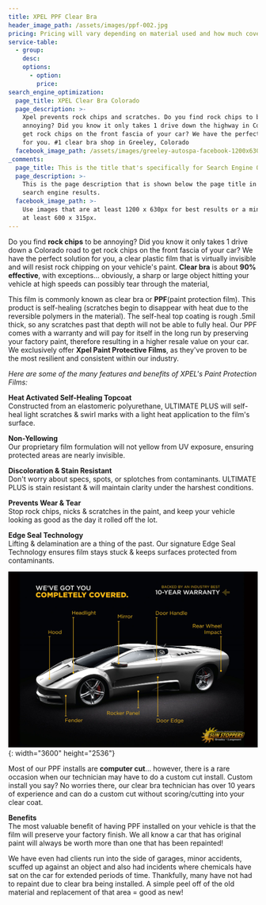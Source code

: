 ```yaml
---
title: XPEL PPF Clear Bra
header_image_path: /assets/images/ppf-002.jpg
pricing: Pricing will vary depending on material used and how much coverage is desired.
service-table:
  - group:
    desc:
    options:
      - option:
        price:
search_engine_optimization:
  page_title: XPEL Clear Bra Colorado
  page_description: >-
    Xpel prevents rock chips and scratches. Do you find rock chips to be
    annoying? Did you know it only takes 1 drive down the highway in Colorado to
    get rock chips on the front fascia of your car? We have the perfect solution
    for you. #1 clear bra shop in Greeley, Colorado
  facebook_image_path: /assets/images/greeley-autospa-facebook-1200x630.png
_comments:
  page_title: This is the title that's specifically for Search Engine Optimization.
  page_description: >-
    This is the page description that is shown below the page title in the
    search engine results.
  facebook_image_path: >-
    Use images that are at least 1200 x 630px for best results or a minimum of
    at least 600 x 315px.
---
```


Do you find **rock chips** to be annoying? Did you know it only takes 1 drive down a Colorado road to get rock chips on the front fascia of your car? We have the perfect solution for you, a clear plastic film that is virtually invisible and will resist rock chipping on your vehicle's paint.&nbsp;**Clear bra** is about **90% effective**, with exceptions… obviously, a sharp or large object hitting your vehicle at high speeds can possibly tear through the material,&nbsp;

This film is commonly known as clear bra or **PPF**(paint protection film). This product is self-healing (scratches begin to disappear with heat due to the reversible polymers in the material). The self-heal top coating is rough .5mil thick, so any scratches past that depth will not be able to fully heal. Our PPF comes with a warranty and will pay for itself in the long run by preserving your factory paint, therefore resulting in a higher resale value on your car. We exclusively offer&nbsp;**Xpel Paint Protective Films**, as they've proven to be the most resilient and consistent within our industry.

*Here are some of the many features and benefits of XPEL's Paint Protection Films:*

**Heat Activated Self-Healing Topcoat**<br>Constructed from an elastomeric polyurethane, ULTIMATE PLUS will self-heal light scratches & swirl marks with a light heat application to the film's surface.

**Non-Yellowing**<br>Our proprietary film formulation will not yellow from UV exposure, ensuring protected areas are nearly invisible.

**Discoloration & Stain Resistant**<br>Don't worry about specs, spots, or splotches from contaminants. ULTIMATE PLUS is stain resistant & will maintain clarity under the harshest conditions.

**Prevents Wear & Tear**<br>Stop rock chips, nicks & scratches in the paint, and keep your vehicle looking as good as the day it rolled off the lot.

**Edge Seal Technology**<br>Lifting & delamination are a thing of the past. Our signature Edge Seal Technology ensures film stays stuck & keeps surfaces protected from contaminants.

![](/assets/images/xpel-ppf-diagram.jpg){: width="3600" height="2536"}

Most of our PPF installs are **computer cut**… however, there is a rare occasion when our technician may have to do a custom cut install. Custom install you say? No worries there, our clear bra technician has over 10 years of experience and can do a custom cut without scoring/cutting into your clear coat.

**Benefits**<br>The most valuable benefit of having PPF installed on your vehicle is that the film will preserve your factory finish. We all know a car that has original paint will always be worth more than one that has been repainted\!

We have even had clients run into the side of garages, minor accidents, scuffed up against an object and also had incidents where chemicals have sat on the car for extended periods of time. Thankfully, many have not had to repaint due to clear bra being installed. A simple peel off of the old material and replacement of that area = good as new\!
